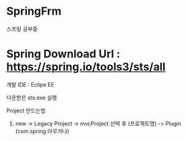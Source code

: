# SpringFrm
스프링 공부중

Spring Download Url : https://spring.io/tools3/sts/all
===================
개발 IDE : Eclipe EE

다운받은 sts.exe 실행
 
 Project 만드는법
 
 1. new -> Legacy Project -> mvcProject 선택 후 (프로젝트명) -> Plugin (com.spring.아무거나)
